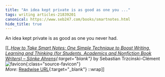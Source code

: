 ```yaml
---
title: "An idea kept private is as good as one you ..."
tags: writing articles-21839201
canonical: https://www.seb247.com/books/smartnotes.html
hide_title: true
---
```


An idea kept private is as good as one you never had.


[[<cite>_[How to Take Smart Notes: One Simple Technique to Boost Writing, Learning and Thinking (for Students, Academics and Nonfiction Book Writers) – Sönke Ahrens](https://www.seb247.com/books/smartnotes.html){:target="_blank"}_</cite> by Sebastian Trzcinski-Clément ![favicon](https://s2.googleusercontent.com/s2/favicons?domain=www.seb247.com){:class="source-favicon"}<br>
_More_: [Readwise URL](https://readwise.io/open/432080136){:target="_blank"}
::wrap]]